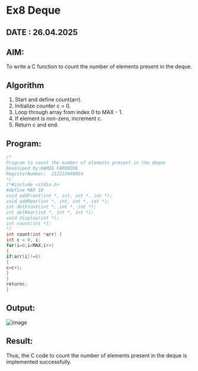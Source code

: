 # Ex8 Deque
## DATE : 26.04.2025
## AIM:
To write a C function to count the number of elements present in the deque.

## Algorithm
1. Start and define count(arr).
2. Initialize counter c = 0.
3. Loop through array from index 0 to MAX - 1.
4. If element is non-zero, increment c.
5. Return c and end.

## Program:
```C
/*
Program to count the number of elements present in the deque
Developed by:HAMZA FAROOQUE 
RegisterNumber:  212223040054
*/
/*#include <stdio.h>
#define MAX 10
void addFront(int *, int, int *, int *);
void addRear(int *, int, int *, int *);
int delFront(int *, int *, int *);
int delRear(int *, int *, int *);
void display(int *);
int count(int *);
*/
int count(int *arr) {
int c = 0, i;
for(i=0;i<MAX;i++)
{
if(arr[i]!=0)
{
c=c+1;
}
}
returnc;
}

```

## Output:

![image](https://github.com/user-attachments/assets/fb7a8f92-6bca-48ac-98f4-6b282ea79d48)


## Result:
Thus, the C code to count the number of elements present in the deque is implemented successfully.
